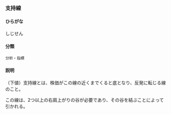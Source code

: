 <div style="display:none;">

## [あ行](securities-terms?id=あ行)
## [か行](securities-terms?id=か行)
## [さ行](securities-terms?id=さ行)

</div>

### 支持線

#### ひらがな

しじせん

#### 分類

`分析・指標`

#### 説明

（下値）支持線とは、株価がこの線の近くまでくると底となり、反発に転じる線のこと。
この線は、2つ以上の右肩上がりの谷が必要であり、その谷を結ぶことによって引かれる。

<div style="display:none;">

## [た行](securities-terms?id=た行)
## [な行](securities-terms?id=な行)
## [は行](securities-terms?id=は行)
## [ま行](securities-terms?id=ま行)
## [や行](securities-terms?id=や行)
## [ら行](securities-terms?id=ら行)
## [わ行](securities-terms?id=わ行)
## [英数字・記号](securities-terms?id=英数字・記号)

</div>

